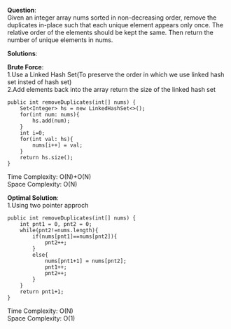 **Question**:  
Given an integer array nums sorted in non-decreasing order, remove the duplicates in-place such that each unique element appears only once. The relative order of the elements should be kept the same. Then return the number of unique elements in nums.  

**Solutions**:   

**Brute Force**:  
1.Use a Linked Hash Set(To preserve the order in which we use linked hash set insted of hash set)  
2.Add elements back into the array return the size of the linked hash set 

    public int removeDuplicates(int[] nums) {
        Set<Integer> hs = new LinkedHashSet<>();
        for(int num: nums){
            hs.add(num);
        }
        int i=0;
        for(int val: hs){
            nums[i++] = val;
        }
        return hs.size();
    }

Time Complexity: O(N)+O(N)  
Space Complexity: O(N)  


**Optimal Solution**:  
1.Using two pointer approch  

    public int removeDuplicates(int[] nums) {
        int pnt1 = 0, pnt2 = 0;
        while(pnt2!=nums.length){
            if(nums[pnt1]==nums[pnt2]){
                pnt2++;
            }
            else{
                nums[pnt1+1] = nums[pnt2];
                pnt1++;
                pnt2++;
            }
        }
        return pnt1+1;
    }

Time Complexity: O(N)  
Space Complexity: O(1)